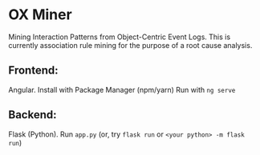 
# OX Miner
Mining Interaction Patterns from Object-Centric Event Logs.
This is currently association rule mining for the purpose of a root cause analysis.

## Frontend: 
Angular. Install with Package Manager (npm/yarn) Run with ``ng serve``
## Backend:
Flask (Python). Run ``app.py`` (or, try ``flask run`` or ``<your python> -m flask run``)
